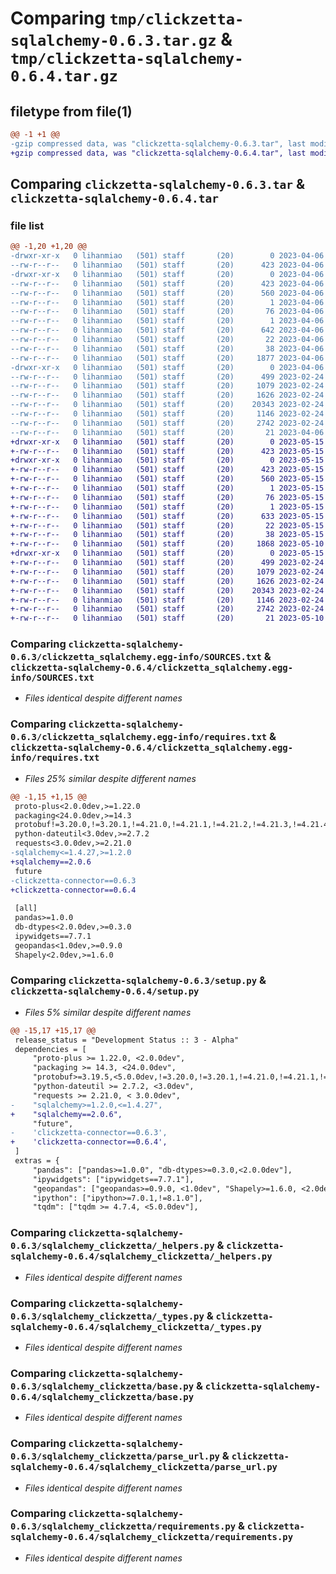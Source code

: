 # Comparing `tmp/clickzetta-sqlalchemy-0.6.3.tar.gz` & `tmp/clickzetta-sqlalchemy-0.6.4.tar.gz`

## filetype from file(1)

```diff
@@ -1 +1 @@
-gzip compressed data, was "clickzetta-sqlalchemy-0.6.3.tar", last modified: Thu Apr  6 11:33:33 2023, max compression
+gzip compressed data, was "clickzetta-sqlalchemy-0.6.4.tar", last modified: Mon May 15 07:30:03 2023, max compression
```

## Comparing `clickzetta-sqlalchemy-0.6.3.tar` & `clickzetta-sqlalchemy-0.6.4.tar`

### file list

```diff
@@ -1,20 +1,20 @@
-drwxr-xr-x   0 lihanmiao   (501) staff       (20)        0 2023-04-06 11:33:33.642754 clickzetta-sqlalchemy-0.6.3/
--rw-r--r--   0 lihanmiao   (501) staff       (20)      423 2023-04-06 11:33:33.642624 clickzetta-sqlalchemy-0.6.3/PKG-INFO
-drwxr-xr-x   0 lihanmiao   (501) staff       (20)        0 2023-04-06 11:33:33.640562 clickzetta-sqlalchemy-0.6.3/clickzetta_sqlalchemy.egg-info/
--rw-r--r--   0 lihanmiao   (501) staff       (20)      423 2023-04-06 11:33:33.000000 clickzetta-sqlalchemy-0.6.3/clickzetta_sqlalchemy.egg-info/PKG-INFO
--rw-r--r--   0 lihanmiao   (501) staff       (20)      560 2023-04-06 11:33:33.000000 clickzetta-sqlalchemy-0.6.3/clickzetta_sqlalchemy.egg-info/SOURCES.txt
--rw-r--r--   0 lihanmiao   (501) staff       (20)        1 2023-04-06 11:33:33.000000 clickzetta-sqlalchemy-0.6.3/clickzetta_sqlalchemy.egg-info/dependency_links.txt
--rw-r--r--   0 lihanmiao   (501) staff       (20)       76 2023-04-06 11:33:33.000000 clickzetta-sqlalchemy-0.6.3/clickzetta_sqlalchemy.egg-info/entry_points.txt
--rw-r--r--   0 lihanmiao   (501) staff       (20)        1 2023-04-06 11:33:33.000000 clickzetta-sqlalchemy-0.6.3/clickzetta_sqlalchemy.egg-info/not-zip-safe
--rw-r--r--   0 lihanmiao   (501) staff       (20)      642 2023-04-06 11:33:33.000000 clickzetta-sqlalchemy-0.6.3/clickzetta_sqlalchemy.egg-info/requires.txt
--rw-r--r--   0 lihanmiao   (501) staff       (20)       22 2023-04-06 11:33:33.000000 clickzetta-sqlalchemy-0.6.3/clickzetta_sqlalchemy.egg-info/top_level.txt
--rw-r--r--   0 lihanmiao   (501) staff       (20)       38 2023-04-06 11:33:33.642800 clickzetta-sqlalchemy-0.6.3/setup.cfg
--rw-r--r--   0 lihanmiao   (501) staff       (20)     1877 2023-04-06 11:33:13.000000 clickzetta-sqlalchemy-0.6.3/setup.py
-drwxr-xr-x   0 lihanmiao   (501) staff       (20)        0 2023-04-06 11:33:33.642409 clickzetta-sqlalchemy-0.6.3/sqlalchemy_clickzetta/
--rw-r--r--   0 lihanmiao   (501) staff       (20)      499 2023-02-24 03:50:44.000000 clickzetta-sqlalchemy-0.6.3/sqlalchemy_clickzetta/__init__.py
--rw-r--r--   0 lihanmiao   (501) staff       (20)     1079 2023-02-24 03:50:44.000000 clickzetta-sqlalchemy-0.6.3/sqlalchemy_clickzetta/_helpers.py
--rw-r--r--   0 lihanmiao   (501) staff       (20)     1626 2023-02-24 03:50:44.000000 clickzetta-sqlalchemy-0.6.3/sqlalchemy_clickzetta/_types.py
--rw-r--r--   0 lihanmiao   (501) staff       (20)    20343 2023-02-24 03:50:44.000000 clickzetta-sqlalchemy-0.6.3/sqlalchemy_clickzetta/base.py
--rw-r--r--   0 lihanmiao   (501) staff       (20)     1146 2023-02-24 06:29:49.000000 clickzetta-sqlalchemy-0.6.3/sqlalchemy_clickzetta/parse_url.py
--rw-r--r--   0 lihanmiao   (501) staff       (20)     2742 2023-02-24 03:50:44.000000 clickzetta-sqlalchemy-0.6.3/sqlalchemy_clickzetta/requirements.py
--rw-r--r--   0 lihanmiao   (501) staff       (20)       21 2023-04-06 11:33:13.000000 clickzetta-sqlalchemy-0.6.3/sqlalchemy_clickzetta/version.py
+drwxr-xr-x   0 lihanmiao   (501) staff       (20)        0 2023-05-15 07:30:03.934908 clickzetta-sqlalchemy-0.6.4/
+-rw-r--r--   0 lihanmiao   (501) staff       (20)      423 2023-05-15 07:30:03.934746 clickzetta-sqlalchemy-0.6.4/PKG-INFO
+drwxr-xr-x   0 lihanmiao   (501) staff       (20)        0 2023-05-15 07:30:03.932909 clickzetta-sqlalchemy-0.6.4/clickzetta_sqlalchemy.egg-info/
+-rw-r--r--   0 lihanmiao   (501) staff       (20)      423 2023-05-15 07:30:03.000000 clickzetta-sqlalchemy-0.6.4/clickzetta_sqlalchemy.egg-info/PKG-INFO
+-rw-r--r--   0 lihanmiao   (501) staff       (20)      560 2023-05-15 07:30:03.000000 clickzetta-sqlalchemy-0.6.4/clickzetta_sqlalchemy.egg-info/SOURCES.txt
+-rw-r--r--   0 lihanmiao   (501) staff       (20)        1 2023-05-15 07:30:03.000000 clickzetta-sqlalchemy-0.6.4/clickzetta_sqlalchemy.egg-info/dependency_links.txt
+-rw-r--r--   0 lihanmiao   (501) staff       (20)       76 2023-05-15 07:30:03.000000 clickzetta-sqlalchemy-0.6.4/clickzetta_sqlalchemy.egg-info/entry_points.txt
+-rw-r--r--   0 lihanmiao   (501) staff       (20)        1 2023-05-15 07:30:03.000000 clickzetta-sqlalchemy-0.6.4/clickzetta_sqlalchemy.egg-info/not-zip-safe
+-rw-r--r--   0 lihanmiao   (501) staff       (20)      633 2023-05-15 07:30:03.000000 clickzetta-sqlalchemy-0.6.4/clickzetta_sqlalchemy.egg-info/requires.txt
+-rw-r--r--   0 lihanmiao   (501) staff       (20)       22 2023-05-15 07:30:03.000000 clickzetta-sqlalchemy-0.6.4/clickzetta_sqlalchemy.egg-info/top_level.txt
+-rw-r--r--   0 lihanmiao   (501) staff       (20)       38 2023-05-15 07:30:03.934959 clickzetta-sqlalchemy-0.6.4/setup.cfg
+-rw-r--r--   0 lihanmiao   (501) staff       (20)     1868 2023-05-10 03:55:44.000000 clickzetta-sqlalchemy-0.6.4/setup.py
+drwxr-xr-x   0 lihanmiao   (501) staff       (20)        0 2023-05-15 07:30:03.934549 clickzetta-sqlalchemy-0.6.4/sqlalchemy_clickzetta/
+-rw-r--r--   0 lihanmiao   (501) staff       (20)      499 2023-02-24 03:50:44.000000 clickzetta-sqlalchemy-0.6.4/sqlalchemy_clickzetta/__init__.py
+-rw-r--r--   0 lihanmiao   (501) staff       (20)     1079 2023-02-24 03:50:44.000000 clickzetta-sqlalchemy-0.6.4/sqlalchemy_clickzetta/_helpers.py
+-rw-r--r--   0 lihanmiao   (501) staff       (20)     1626 2023-02-24 03:50:44.000000 clickzetta-sqlalchemy-0.6.4/sqlalchemy_clickzetta/_types.py
+-rw-r--r--   0 lihanmiao   (501) staff       (20)    20343 2023-02-24 03:50:44.000000 clickzetta-sqlalchemy-0.6.4/sqlalchemy_clickzetta/base.py
+-rw-r--r--   0 lihanmiao   (501) staff       (20)     1146 2023-02-24 06:29:49.000000 clickzetta-sqlalchemy-0.6.4/sqlalchemy_clickzetta/parse_url.py
+-rw-r--r--   0 lihanmiao   (501) staff       (20)     2742 2023-02-24 03:50:44.000000 clickzetta-sqlalchemy-0.6.4/sqlalchemy_clickzetta/requirements.py
+-rw-r--r--   0 lihanmiao   (501) staff       (20)       21 2023-05-10 03:55:44.000000 clickzetta-sqlalchemy-0.6.4/sqlalchemy_clickzetta/version.py
```

### Comparing `clickzetta-sqlalchemy-0.6.3/clickzetta_sqlalchemy.egg-info/SOURCES.txt` & `clickzetta-sqlalchemy-0.6.4/clickzetta_sqlalchemy.egg-info/SOURCES.txt`

 * *Files identical despite different names*

### Comparing `clickzetta-sqlalchemy-0.6.3/clickzetta_sqlalchemy.egg-info/requires.txt` & `clickzetta-sqlalchemy-0.6.4/clickzetta_sqlalchemy.egg-info/requires.txt`

 * *Files 25% similar despite different names*

```diff
@@ -1,15 +1,15 @@
 proto-plus<2.0.0dev,>=1.22.0
 packaging<24.0.0dev,>=14.3
 protobuf!=3.20.0,!=3.20.1,!=4.21.0,!=4.21.1,!=4.21.2,!=4.21.3,!=4.21.4,!=4.21.5,<5.0.0dev,>=3.19.5
 python-dateutil<3.0dev,>=2.7.2
 requests<3.0.0dev,>=2.21.0
-sqlalchemy<=1.4.27,>=1.2.0
+sqlalchemy==2.0.6
 future
-clickzetta-connector==0.6.3
+clickzetta-connector==0.6.4
 
 [all]
 pandas>=1.0.0
 db-dtypes<2.0.0dev,>=0.3.0
 ipywidgets==7.7.1
 geopandas<1.0dev,>=0.9.0
 Shapely<2.0dev,>=1.6.0
```

### Comparing `clickzetta-sqlalchemy-0.6.3/setup.py` & `clickzetta-sqlalchemy-0.6.4/setup.py`

 * *Files 5% similar despite different names*

```diff
@@ -15,17 +15,17 @@
 release_status = "Development Status :: 3 - Alpha"
 dependencies = [
     "proto-plus >= 1.22.0, <2.0.0dev",
     "packaging >= 14.3, <24.0.0dev",
     "protobuf>=3.19.5,<5.0.0dev,!=3.20.0,!=3.20.1,!=4.21.0,!=4.21.1,!=4.21.2,!=4.21.3,!=4.21.4,!=4.21.5",
     "python-dateutil >= 2.7.2, <3.0dev",
     "requests >= 2.21.0, < 3.0.0dev",
-    "sqlalchemy>=1.2.0,<=1.4.27",
+    "sqlalchemy==2.0.6",
     "future",
-    'clickzetta-connector==0.6.3',
+    'clickzetta-connector==0.6.4',
 ]
 extras = {
     "pandas": ["pandas>=1.0.0", "db-dtypes>=0.3.0,<2.0.0dev"],
     "ipywidgets": ["ipywidgets==7.7.1"],
     "geopandas": ["geopandas>=0.9.0, <1.0dev", "Shapely>=1.6.0, <2.0dev"],
     "ipython": ["ipython>=7.0.1,!=8.1.0"],
     "tqdm": ["tqdm >= 4.7.4, <5.0.0dev"],
```

### Comparing `clickzetta-sqlalchemy-0.6.3/sqlalchemy_clickzetta/_helpers.py` & `clickzetta-sqlalchemy-0.6.4/sqlalchemy_clickzetta/_helpers.py`

 * *Files identical despite different names*

### Comparing `clickzetta-sqlalchemy-0.6.3/sqlalchemy_clickzetta/_types.py` & `clickzetta-sqlalchemy-0.6.4/sqlalchemy_clickzetta/_types.py`

 * *Files identical despite different names*

### Comparing `clickzetta-sqlalchemy-0.6.3/sqlalchemy_clickzetta/base.py` & `clickzetta-sqlalchemy-0.6.4/sqlalchemy_clickzetta/base.py`

 * *Files identical despite different names*

### Comparing `clickzetta-sqlalchemy-0.6.3/sqlalchemy_clickzetta/parse_url.py` & `clickzetta-sqlalchemy-0.6.4/sqlalchemy_clickzetta/parse_url.py`

 * *Files identical despite different names*

### Comparing `clickzetta-sqlalchemy-0.6.3/sqlalchemy_clickzetta/requirements.py` & `clickzetta-sqlalchemy-0.6.4/sqlalchemy_clickzetta/requirements.py`

 * *Files identical despite different names*

